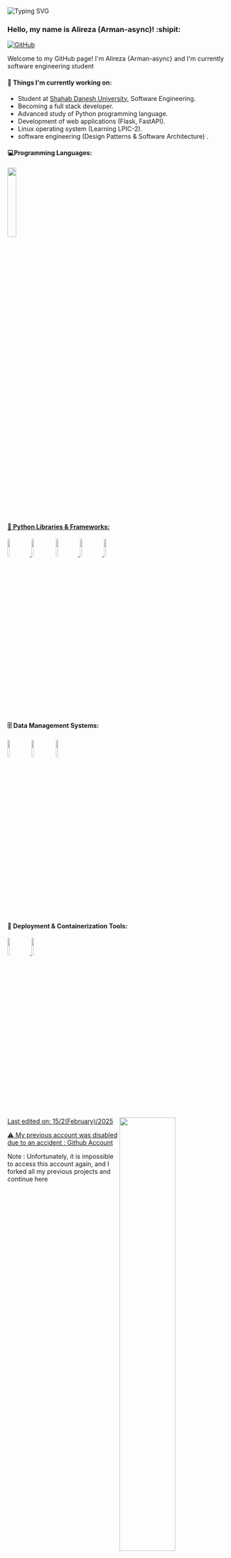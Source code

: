 <!--Title @bastndev-->
![Typing SVG](https://readme-typing-svg.herokuapp.com/?color=00b3ff&size=35&center=true&vCenter=true&width=1000&lines=HELLO👋;I'm+from+Iran'm+18+years+old;my+name+is+Alireza(arman-async);Welcome!) 

### Hello, my name is Alireza (Arman-async)! :shipit:

[![GitHub](https://img.shields.io/badge/-Github-000?style=flat&logo=Github&logoColor=white)](https://github.com/alireza01100011)


Welcome to my GitHub page! I'm Alireza {Arman-async} and I'm currently software engineering student


#### 🌱 Things I'm currently working on:
  - Student at [Shahab Danesh University](https://shdu.ac.ir/), Software Engineering.
  - Becoming a full stack developer.
  - Advanced study of Python programming language.
  - Development of web applications (Flask, FastAPI).
  - Linux operating system (Learning LPIC-2).
  - software engineering (Design Patterns & Software Architecture) .
  

#### :computer:Programming Languages: 
<a width="20%" href="https://python.org"><img width="20%" src="https://www.vectorlogo.zone/logos/python/python-ar21.svg">

#### :toolbox: Python Libraries & Frameworks:
<a width="10%" href="https://flask.palletsprojects.com/"><img width="10%" src="https://www.vectorlogo.zone/logos/palletsprojects_flask/palletsprojects_flask-ar21.svg">
<a width="10%" href="https://fastapi.tiangolo.com/"><img width="10%" src="https://github.com/user-attachments/assets/06abc5d5-485e-4933-9722-032aba3b109c"></a>
<a width="10%" href="https://www.sqlalchemy.org"><img width="10%" src="https://upload.wikimedia.org/wikipedia/commons/thumb/d/d7/SQLAlchemy.svg/512px-SQLAlchemy.svg.png">
<a width="10%" href="https://docs.pytest.org/en/stable/"><img width="10%" src="https://www.vectorlogo.zone/logos/pytest/pytest-ar21~bgwhite.svg">
<a href="https://doc.qt.io/qtforpython-6/"><img width="10%" src="https://www.logo.wine/a/logo/PyQt/PyQt-Logo.wine.svg"></a>


#### :file_cabinet: Data Management Systems:
<a width="10%" href="https://redis.io"><img width="10%"  src="https://www.vectorlogo.zone/logos/redis/redis-ar21.svg"></a>
<a width="10%" href="https://sqlite.org"><img width="10%"  src="https://www.vectorlogo.zone/logos/sqlite/sqlite-ar21.svg"></a>
<a width="10%" href="https://www.mysql.com/"><img width="10%"  src="https://www.vectorlogo.zone/logos/mysql/mysql-ar21~bgwhite.svg"></a>



#### :rocket: Deployment & Containerization Tools:
<a width="10%" href="https://www.docker.com"><img width="10%"  src="https://www.vectorlogo.zone/logos/docker/docker-ar21.svg">
<a width="10%" href="https://nginx.org"><img width="10%"  src="https://www.vectorlogo.zone/logos/nginx/nginx-ar21.svg">



<p>
  
  <img width="50%" align="right" src="https://github-readme-stats.vercel.app/api?username=arman-async&show_icons=true&hide_border=true" />


Last edited on: 15/2(February)/2025


⚠️ My previous account was disabled due to an accident :
  <a href="https://github.com/alireza01100011">Github Account</a>
  <br/>

  <p>Note : Unfortunately, it is impossible to access this account again, and I forked all my previous projects and continue here</p>
